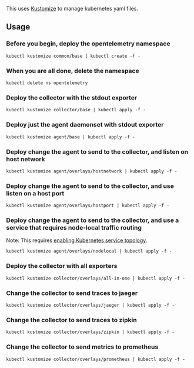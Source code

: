 This uses [Kustomize](https://github.com/kubernetes-sigs/kustomize) to manage
kubernetes yaml files.

## Usage

### Before you begin, deploy the opentelemetry namespace
```
kubectl kustomize common/base | kubectl create -f -
```

### When you are all done, delete the namespace
```
kubectl delete ns opentelemetry
```

### Deploy the collector with the stdout exporter
```
kubectl kustomize collector/base | kubectl apply -f -
```

### Deploy just the agent daemonset with stdout exporter
```
kubectl kustomize agent/base | kubectl apply -f -
```

### Deploy change the agent to send to the collector, and listen on host network
```
kubectl kustomize agent/overlays/hostnetwork | kubectl apply -f -
```

### Deploy change the agent to send to the collector, and use listen on a host port
```
kubectl kustomize agent/overlays/hostport | kubectl apply -f -
```

### Deploy change the agent to send to the collector, and use a service that requires node-local traffic routing

Note: This requires [enabling Kubernetes service topology](https://kubernetes.io/docs/tasks/administer-cluster/enabling-service-topology/).

```
kubectl kustomize agent/overlays/nodelocal | kubectl apply -f -
```

### Deploy the collector with all exporters
```
kubectl kustomize collector/overlays/all-in-one | kubectl apply -f -
```

### Change the collector to send traces to jaeger
```
kubectl kustomize collector/overlays/jaeger | kubectl apply -f -
```

### Change the collector to send traces to zipkin
```
kubectl kustomize collector/overlays/zipkin | kubectl apply -f -
```

### Change the collector to send metrics to prometheus
```
kubectl kustomize collector/overlays/prometheus | kubectl apply -f -
```

